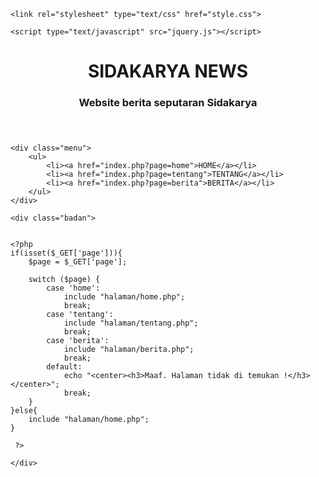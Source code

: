 <!DOCTYPE html>
<html>
<head>
	<title>Website berita seputaran Sidakarya | SIDAKARYA NEWS</title>

	<link rel="stylesheet" type="text/css" href="style.css">
	
	<script type="text/javascript" src="jquery.js"></script>
</head>
<body>

<div class="content">
	<header>
		<h1 class="judul">SIDAKARYA NEWS</h1>
		<h3 class="deskripsi">Website berita seputaran Sidakarya</h3>
	</header>
 
	<div class="menu">
		<ul>
			<li><a href="index.php?page=home">HOME</a></li>
			<li><a href="index.php?page=tentang">TENTANG</a></li>
			<li><a href="index.php?page=berita">BERITA</a></li>
		</ul>
	</div>
 
	<div class="badan">
 
 
	<?php 
	if(isset($_GET['page'])){
		$page = $_GET['page'];
 
		switch ($page) {
			case 'home':
				include "halaman/home.php";
				break;
			case 'tentang':
				include "halaman/tentang.php";
				break;
			case 'berita':
				include "halaman/berita.php";
				break;			
			default:
				echo "<center><h3>Maaf. Halaman tidak di temukan !</h3></center>";
				break;
		}
	}else{
		include "halaman/home.php";
	}
 
	 ?>
 
	</div>
</div>
</body>
</html>
